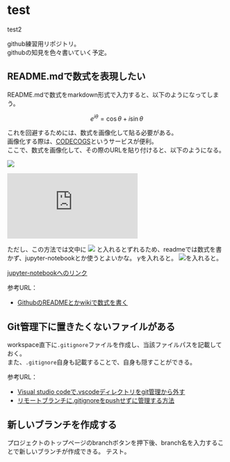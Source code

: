 # test

test2

github練習用リポジトリ。  
githubの知見を色々書いていく予定。

## README.mdで数式を表現したい

README.mdで数式をmarkdown形式で入力すると、以下のようになってしまう。

$$
    \begin{equation}
        e^{i\theta} = \cos{\theta} +i\sin{\theta}
    \end{equation}
$$

これを回避するためには、数式を画像化して貼る必要がある。  
画像化する際は、[CODECOGS](https://www.codecogs.com/latex/eqneditor.php)というサービスが便利。  
ここで、数式を画像化して、その際のURLを貼り付けると、以下のようになる。

<img src="https://latex.codecogs.com/gif.latex?e^{i\theta}&space;=&space;\cos{\theta}&space;&plus;&space;i\sin{\theta}" />

![test](https://latex.codecogs.com/gif.latex?g(x)&space;=&space;a)

ただし、この方法では文中に
<img src="https://latex.codecogs.com/gif.latex?e^{i\theta}&space;=&space;\cos{\theta}&space;&plus;&space;i\sin{\theta}" />
と入れるとずれるため、readmeでは数式を書かず、jupyter-notebookとか使うとよいかな。
$\gamma$を入れると。
<img src="https://latex.codecogs.com/gif.latex?\bg_white&space;\gamma" />を入れると。

[jupyter-notebookへのリンク](readme.ipynb)

参考URL：

- [GithubのREADMEとかwikiで数式を書く](http://idken.net/posts/2017-02-28-math_github/)

## Git管理下に置きたくないファイルがある

workspace直下に`.gitignore`ファイルを作成し、当該ファイルパスを記載しておく。  
また、`.gitignore`自身も記載することで、自身も隠すことができる。

参考URL：

- [Visual studio codeで.vscodeディレクトリをgit管理から外す](https://qiita.com/EngTks/items/a4f875956f0b087668f6)
- [リモートブランチに.gitignoreをpushせずに管理する方法](https://qiita.com/Nshota/items/08d423d9681fe9cfd744)

## 新しいブランチを作成する

プロジェクトのトップページのbranchボタンを押下後、branch名を入力することで新しいブランチが作成できる。
テスト。
